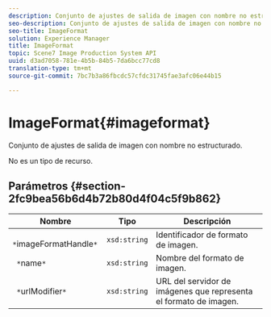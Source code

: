 ```yaml
---
description: Conjunto de ajustes de salida de imagen con nombre no estructurado.
seo-description: Conjunto de ajustes de salida de imagen con nombre no estructurado.
seo-title: ImageFormat
solution: Experience Manager
title: ImageFormat
topic: Scene7 Image Production System API
uuid: d3ad7058-781e-4b5b-84b5-7da6bcc77cd8
translation-type: tm+mt
source-git-commit: 7bc7b3a86fbcdc57cfdc31745fae3afc06e44b15

---
```



# ImageFormat{#imageformat}

Conjunto de ajustes de salida de imagen con nombre no estructurado.

No es un tipo de recurso.

## Parámetros {#section-2fc9bea56b6d4b72b80d4f04c5f9b862}

| Nombre | Tipo | Descripción |
|---|---|---|
| ` *`imageFormatHandle`*` | `xsd:string` | Identificador de formato de imagen. |
| ` *`name`*` | `xsd:string` | Nombre del formato de imagen. |
| ` *`urlModifier`*` | `xsd:string` | URL del servidor de imágenes que representa el formato de imagen. |

